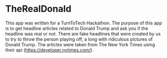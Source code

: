 # TheRealDonald

This app was written for a TurnToTech Hackathon. The purpose of this app is to get headline articles related to Donald Trump 
and ask you if the headline was real or not. There are fake headlines that were created by us to try to throw the person
playing off, a long with ridiculous pictures of Donald Trump. 
The articles were taken from The New York Times using their api (https://developer.nytimes.com/).
